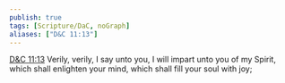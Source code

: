 ```yaml
---
publish: true
tags: [Scripture/DaC, noGraph]
aliases: ["D&C 11:13"]
---
```

[D&C 11:13](https://churchofjesuschrist.org/study/scriptures/dc-testament/dc/11?lang=eng&id=p13#p13) Verily, verily, I say unto you, I will impart unto you of my Spirit, which shall enlighten your mind, which shall fill your soul with joy;
